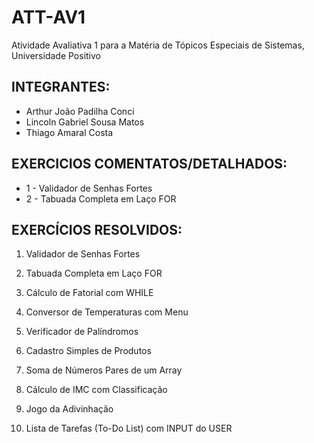 # ATT-AV1
Atividade Avaliativa 1 para a Matéria de Tópicos Especiais de Sistemas, Universidade Positivo


## INTEGRANTES:

- Arthur João Padilha Conci
- Lincoln Gabriel Sousa Matos
- Thiago Amaral Costa

## EXERCICIOS COMENTATOS/DETALHADOS:
- 1 - Validador de Senhas Fortes 
- 2 - Tabuada Completa em Laço FOR

## EXERCÍCIOS RESOLVIDOS:

1. Validador de Senhas Fortes 

2. Tabuada Completa em Laço FOR

3. Cálculo de Fatorial com WHILE

4. Conversor de Temperaturas com Menu

5. Verificador de Palíndromos

6. Cadastro Simples de Produtos

7. Soma de Números Pares de um Array

8. Cálculo de IMC com Classificação

9. Jogo da Adivinhação

10. Lista de Tarefas (To-Do List) com INPUT do USER
